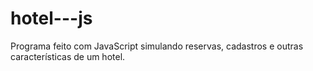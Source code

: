 # hotel---js
Programa feito com JavaScript simulando reservas, cadastros e outras características de um hotel.
